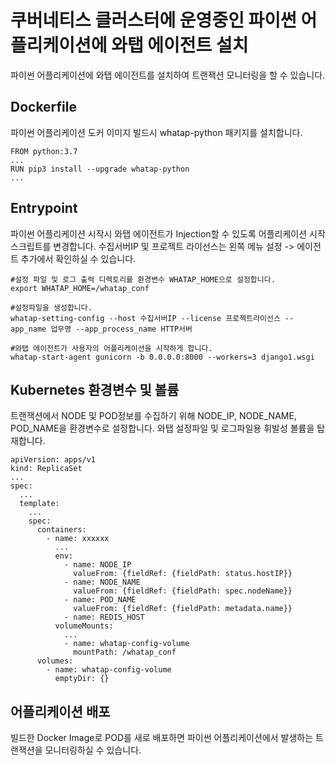 # 쿠버네티스 클러스터에 운영중인 파이썬 어플리케이션에 와탭 에이전트 설치 

파이썬 어플리케이션에 와탭 에이전트를 설치하여 트랜잭션 모니터링을 할 수 있습니다.   

## Dockerfile

파이썬 어플리케이션 도커 이미지 빌드시 whatap-python 패키지를 설치합니다.
```
FROM python:3.7
...
RUN pip3 install --upgrade whatap-python
...
```

## Entrypoint
파이썬 어플리케이션 시작시 와탭 에이전트가 Injection할 수 있도록 어플리케이션 시작 스크립트를 변경합니다.
수집서버IP 및 프로젝트 라이선스는 왼쪽 메뉴 설정 -> 에이전트 추가에서 확인하실 수 있습니다.
```
#설정 파일 및 로그 출력 디렉토리를 환경변수 WHATAP_HOME으로 설정합니다.
export WHATAP_HOME=/whatap_conf

#설정파일을 생성합니다.
whatap-setting-config --host 수집서버IP --license 프로젝트라이선스 --app_name 업무명 --app_process_name HTTP서버

#와탭 에이전트가 사용자의 어플리케이션을 시작하게 합니다.    
whatap-start-agent gunicorn -b 0.0.0.0:8000 --workers=3 django1.wsgi
```

## Kubernetes 환경변수 및 볼륨
트랜잭션에서 NODE 및 POD정보를 수집하기 위해 NODE_IP, NODE_NAME, POD_NAME을 환경변수로 설정합니다. 
와탭 설정파일 및 로그파일용 휘발성 볼륨을 탑재합니다.

```
apiVersion: apps/v1
kind: ReplicaSet
...  
spec:
  ...
  template:
    ...
    spec:
      containers:
        - name: xxxxxx
          ...
          env:
            - name: NODE_IP
              valueFrom: {fieldRef: {fieldPath: status.hostIP}}
            - name: NODE_NAME
              valueFrom: {fieldRef: {fieldPath: spec.nodeName}}
            - name: POD_NAME
              valueFrom: {fieldRef: {fieldPath: metadata.name}}
            - name: REDIS_HOST
          volumeMounts:
            ...
            - name: whatap-config-volume
              mountPath: /whatap_conf
      volumes:
        - name: whatap-config-volume
          emptyDir: {}            
```

## 어플리케이션 배포
빌드한 Docker Image로 POD를 새로 배포하면 파이썬 어플리케이션에서 발생하는 트랜잭션을 모니터링하실 수 있습니다.